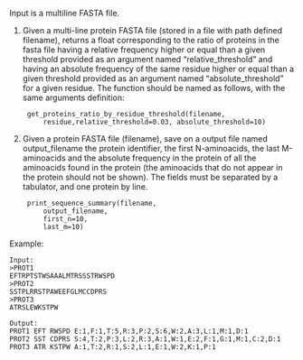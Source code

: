 Input is a multiline FASTA file.

1) Given a multi-line protein FASTA file (stored in a file with path defined filename), returns a
float corresponding to the ratio of proteins in the fasta file having a relative frequency higher
or equal than a given threshold provided as an argument named “relative_threshold” and
having an absolute frequency of the same residue higher or equal than a given threshold
provided as an argument named “absolute_threshold” for a given residue. The function
should be named as follows, with the same arguments definition:

        get_proteins_ratio_by_residue_threshold(filename,
            residue,relative_threshold=0.03, absolute_threshold=10)


2) Given a protein FASTA file (filename), save on a output file named output_filename the
protein identifier, the first N-aminoacids, the last M-aminoacids and the absolute frequency
in the protein of all the aminoacids found in the protein (the aminoacids that do not appear
in the protein should not be shown). The fields must be separated by a tabulator, and one
protein by line.

        print_sequence_summary(filename,
            output_filename,
            first_n=10,
            last_m=10)

Example:

    Input: 
    >PROT1
    EFTRPTSTWSAAALMTRSSSTRWSPD
    >PROT2
    SSTPLRRSTPAWEEFGLMCCDPRS
    >PROT3
    ATRSLEWKSTPW

    Output:
    PROT1 EFT RWSPD E:1,F:1,T:5,R:3,P:2,S:6,W:2,A:3,L:1,M:1,D:1
    PROT2 SST CDPRS S:4,T:2,P:3,L:2,R:3,A:1,W:1,E:2,F:1,G:1,M:1,C:2,D:1
    PROT3 ATR KSTPW A:1,T:2,R:1,S:2,L:1,E:1,W:2,K:1,P:1
